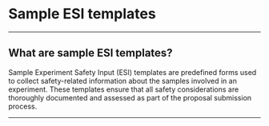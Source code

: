 # Sample ESI templates

______________________________________________________________________________________

## What are sample ESI templates?

Sample Experiment Safety Input (ESI) templates are predefined forms used to collect safety-related information about the samples involved in an experiment. These templates ensure that all safety considerations are thoroughly documented and assessed as part of the proposal submission process.

______________________________________________________________________________________
